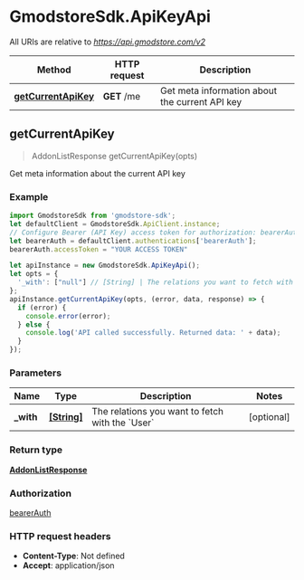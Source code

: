 # GmodstoreSdk.ApiKeyApi

All URIs are relative to *https://api.gmodstore.com/v2*

Method | HTTP request | Description
------------- | ------------- | -------------
[**getCurrentApiKey**](ApiKeyApi.md#getCurrentApiKey) | **GET** /me | Get meta information about the current API key



## getCurrentApiKey

> AddonListResponse getCurrentApiKey(opts)

Get meta information about the current API key

### Example

```javascript
import GmodstoreSdk from 'gmodstore-sdk';
let defaultClient = GmodstoreSdk.ApiClient.instance;
// Configure Bearer (API Key) access token for authorization: bearerAuth
let bearerAuth = defaultClient.authentications['bearerAuth'];
bearerAuth.accessToken = "YOUR ACCESS TOKEN"

let apiInstance = new GmodstoreSdk.ApiKeyApi();
let opts = {
  '_with': ["null"] // [String] | The relations you want to fetch with the `User`
};
apiInstance.getCurrentApiKey(opts, (error, data, response) => {
  if (error) {
    console.error(error);
  } else {
    console.log('API called successfully. Returned data: ' + data);
  }
});
```

### Parameters


Name | Type | Description  | Notes
------------- | ------------- | ------------- | -------------
 **_with** | [**[String]**](String.md)| The relations you want to fetch with the &#x60;User&#x60; | [optional] 

### Return type

[**AddonListResponse**](AddonListResponse.md)

### Authorization

[bearerAuth](../README.md#bearerAuth)

### HTTP request headers

- **Content-Type**: Not defined
- **Accept**: application/json

